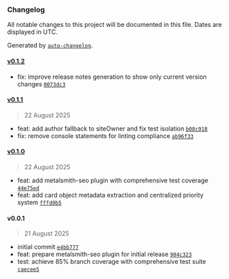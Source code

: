### Changelog

All notable changes to this project will be documented in this file. Dates are displayed in UTC.

Generated by [`auto-changelog`](https://github.com/CookPete/auto-changelog).

#### [v0.1.2](https://github.com/wernerglinka/metalsmith-seo/compare/v0.1.1...v0.1.2)

- fix: improve release notes generation to show only current version changes [`0073dc3`](https://github.com/wernerglinka/metalsmith-seo/commit/0073dc327ac7e7573557e06ee17ed2b93e915a4a)

#### [v0.1.1](https://github.com/wernerglinka/metalsmith-seo/compare/v0.1.0...v0.1.1)

> 22 August 2025

- feat: add author fallback to siteOwner and fix test isolation [`b08c918`](https://github.com/wernerglinka/metalsmith-seo/commit/b08c918508a1b55db8e2916388748b2b8626f0b9)
- fix: remove console statements for linting compliance [`ab96f33`](https://github.com/wernerglinka/metalsmith-seo/commit/ab96f334a3b63301e8307190ec1183d4445814a8)

#### [v0.1.0](https://github.com/wernerglinka/metalsmith-seo/compare/v0.0.1...v0.1.0)

> 22 August 2025

- feat: add metalsmith-seo plugin with comprehensive test coverage [`44e75ed`](https://github.com/wernerglinka/metalsmith-seo/commit/44e75ed92d2e4924fab12ef994d499196bcb3235)
- feat: add card object metadata extraction and centralized priority system [`fffd0b5`](https://github.com/wernerglinka/metalsmith-seo/commit/fffd0b530ddfc6b6f333c4bd60419878d8caad63)

#### v0.0.1

> 21 August 2025

- initial commit [`e4bb777`](https://github.com/wernerglinka/metalsmith-seo/commit/e4bb7774f74b6846a809812f7df5ba2b1c2562f9)
- feat: prepare metalsmith-seo plugin for initial release [`904c323`](https://github.com/wernerglinka/metalsmith-seo/commit/904c323b6e651345880f8a4f675ac82ab23a4039)
- test: achieve 85% branch coverage with comprehensive test suite [`caecee5`](https://github.com/wernerglinka/metalsmith-seo/commit/caecee57f7a10dbdb4268747adc48ba0485379d0)
